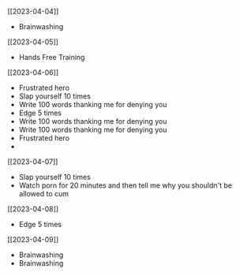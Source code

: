 [[2023-04-04]]
- Brainwashing 

[[2023-04-05]]
* Hands Free Training

[[2023-04-06]]
* Frustrated hero
* Slap yourself 10 times
* Write 100 words thanking me for denying you
* Edge 5 times
* Write 100 words thanking me for denying you
* Write 100 words thanking me for denying you
* Frustrated hero
*
[[2023-04-07]]
* Slap yourself 10 times
* Watch porn for 20 minutes and then tell me why you shouldn't be allowed to cum

[[2023-04-08]]
* Edge 5 times

[[2023-04-09]]
* Brainwashing
* Brainwashing